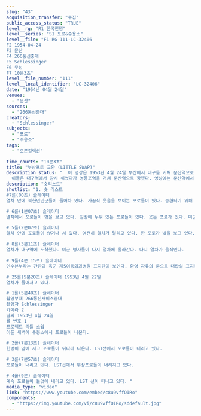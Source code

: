 ```yaml
---
slug: "43"
acquisition_transfer: "수집"
public_access_status: "TRUE"
level__rg: "R1 한국전쟁"
level__series: "S1 포로&수용소"
level__file: "F1 RG 111-LC-32406
F2 1954-04-24
F3 문산
F4 266통신중대
F5 Schlessinger
F6 무성
F7 10분3초"
level__file_number: "111"
level__local_identifier: "LC-32406"
date: "1954년 04월 24일"
venues: 
  - "문산"
sources: 
  - "266통신중대"
creators: 
  - "Schlessinger"
subjects: 
  - "포로"
  - "수용소"
tags: 
  - "오픈컬렉션"

time_courts: "10분3초"
title: "부상포로 교환 (LITTLE SWAP)"
description_status: "  이 영상은 1953년 4월 24일 부산에서 대구를 거쳐 문산역으로 가는 열차에서 북한인민군 부상포로 송환과 자유의 마을에 설치된 포로 인수센터 등을 보여주고 있다. 1953년 4월 20일부터 부상포로 교환이 시작되었는데 매일 부산에서 출발해 대구를 거쳐 영등포와 문산역으로 향하고 있다. 부상포로들은 열차에서 쉬면서 주변 풍경들을 보는 장면이 이채롭다. 
  이들은 대구역에서 잠시 쉬었다가 영등포역을 거쳐 문산역으로 향했다. 영상에는 문산역에서 대성동 자유의 마을까지 가는 과정을 보여주고 포로교환의 중요한 포인터인 인수본부와 주변 시설들을 담아내고 있다. 또한 거제도나 제주도에서 부상포로가 부산항으로 들어오는 과정을 마지막에 나온다. 이 영상은 편집되지 않은 것이다."
description: "숏리스트"
shotlist: "1. 숏 리스트 
#7롤(00초) 슬레이터
열차 안에 북한인민군들이 들어차 있다. 가끔식 웃음을 보이는 포로들이 있다. 송환되기 위해 열차가 마을들을 지나고 있다. 

# 6롤(1분07초) 슬레이터
열차에서 포로들이 밖을 보고 있다. 침상에 누워 있는 포로들이 있다. 웃는 포로가 있다. 미군병사가 총을 들고 보초를 서고 있다. 

# 5롤(2분07초) 슬레이터
열차 안에 포로들이 앉거나 서 있다. 여전히 열차가 달리고 있다. 한 포로가 밖을 보고 있다. 

# 8롤(3분11초) 슬레이터
열차가 대구역에 도착했다. 미군 병사들이 다시 열차에 올라간다. 다시 열차가 움직인다. 

# 9롤(4분 15포) 슬레이터
인수본부라는 간판과 육군 제5이동외과병원 표지판이 보인다. 환영 자유의 문으로 대합실 표지판도 보인다. 헬기가 내리고 있다. 부상당한 국군귀환포로가 나오고 있다.

# 25롤(5분20초) 슬레이터 1953년 4월 22일
열차가 들어서고 있다. 

# 1롤(5분48초) 슬레이터
촬영부대 266통신서비스중대
촬영자 Schlessinger
카메라 2
날짜 1953년 4월 24일
롤 번호 1
프로젝트 리틀 스왑
어둔 새벽에 수용소에서 포로들이 나온다. 

# 2롤(7분13초) 슬레이터
헌병이 앞에 서고 포로들이 뒤따라 나온다. LST선에서 포로들이 내리고 있다. 

# 3롤(7분57초) 슬레이터
포로들이 내리고 있다. LST선에서 부상포로들이 내려지고 있다. 

# 4롤(9분) 슬레이터
계속 포로들이 들것에 내리고 있다. LST 선이 떠나고 있다. "
media_type: "video"
link: "https://www.youtube.com/embed/c8u9vffOIRo"
components: 
  - "https://img.youtube.com/vi/c8u9vffOIRo/sddefault.jpg"
---
```

